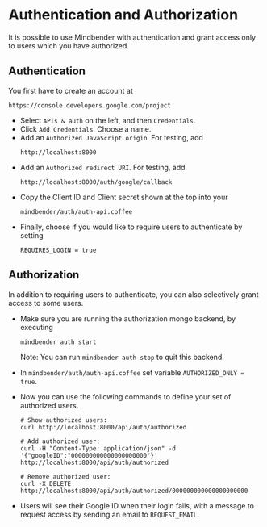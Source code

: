 # Authentication and Authorization

It is possible to use Mindbender with authentication and grant access only
to users which you have authorized.

## Authentication

You first have to create an account at
```
https://console.developers.google.com/project
```

*  Select ```APIs & auth``` on the left, and then ```Credentials```.
*  Click ```Add Credentials```. Choose a name.
*  Add an ```Authorized JavaScript origin```. For testing, add
   ```
   http://localhost:8000
   ```
*  Add an ```Authorized redirect URI```. For testing, add
   ```
   http://localhost:8000/auth/google/callback
   ```
*  Copy the Client ID and Client secret shown at the top into your
   ```
   mindbender/auth/auth-api.coffee
   ```
*  Finally, choose if you would like to require users to authenticate
   by setting
   ```
   REQUIRES_LOGIN = true
   ```

## Authorization

In addition to requiring users to authenticate, you can also
selectively grant access to some users.

*  Make sure you are running the authorization mongo backend, by
   executing
   ```
   mindbender auth start
   ```
   Note: You can run ```mindbender auth stop``` to quit this backend.

*  In ```mindbender/auth/auth-api.coffee``` set variable ```AUTHORIZED_ONLY = true```.

*  Now you can use the following commands to define your set of authorized
   users.

   ```
   # Show authorized users:
   curl http://localhost:8000/api/auth/authorized

   # Add authorized user:
   curl -H "Content-Type: application/json" -d '{"googleID":"000000000000000000000"}' http://localhost:8000/api/auth/authorized

   # Remove authorized user:
   curl -X DELETE http://localhost:8000/api/auth/authorized/000000000000000000000
   ```
*  Users will see their Google ID when their login fails, with a message to
   request access by sending an email to ```REQUEST_EMAIL```.


